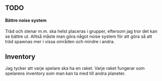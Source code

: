 ## TODO

#### Bättre noise system
Träd och stenar m.m. ska helst placeras i grupper, eftersom jag tror det kan se bättre ut. Alltså måste man göra något noise system för att göra så att träd spawnas mer i vissa områden och mindre i andra.

## Inventory
Jag tycker att varje spelare ska ha en raket. Varje raket fungerar som spelarens inventory som man kan ta med till andra planeter.
